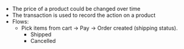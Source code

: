 - The price of a product could be changed over time
- The transaction is used to record the action on a product
- Flows:
    - Pick items from cart -> Pay -> Order created (shipping status).
        - Shipped
        - Cancelled
